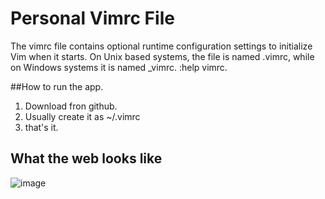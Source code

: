 # Personal Vimrc File 

The vimrc file contains optional runtime configuration settings to initialize Vim when it starts. On Unix based systems, the file is named .vimrc, while on Windows systems it is named _vimrc. :help vimrc.

##How to run the app.
1. Download  fron github.
2. Usually create it as ~/.vimrc 
3. that's it.

## What the web looks like

![image](https://user-images.githubusercontent.com/63064991/131215192-40ec393b-e966-4bcd-8b4f-1b397aedee2a.png)
